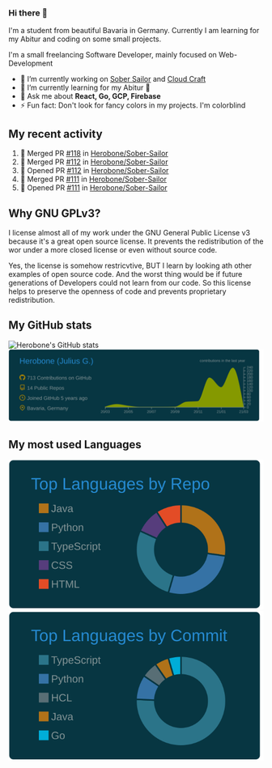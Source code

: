 ### Hi there 👋
I'm a student from beautiful Bavaria in Germany. Currently I am learning for my Abitur and coding on some small projects.

I'm a small freelancing Software Developer, mainly focused on Web-Development

- 🔭 I’m currently working on [Sober Sailor](https://github.com/Herobone/Sober-Sailor) and [Cloud Craft](https://github.com/Herobone/CloudCraft)
- 🌱 I’m currently learning for my Abitur 🙁
- 💬 Ask me about **React, Go, GCP, Firebase**
- ⚡ Fun fact: Don't look for fancy colors in my projects. I'm colorblind
## My recent activity
<!--START_SECTION:activity-->
1. 🎉 Merged PR [#118](https://github.com/Herobone/Sober-Sailor/pull/118) in [Herobone/Sober-Sailor](https://github.com/Herobone/Sober-Sailor)
2. 🎉 Merged PR [#112](https://github.com/Herobone/Sober-Sailor/pull/112) in [Herobone/Sober-Sailor](https://github.com/Herobone/Sober-Sailor)
3. 💪 Opened PR [#112](https://github.com/Herobone/Sober-Sailor/pull/112) in [Herobone/Sober-Sailor](https://github.com/Herobone/Sober-Sailor)
4. 🎉 Merged PR [#111](https://github.com/Herobone/Sober-Sailor/pull/111) in [Herobone/Sober-Sailor](https://github.com/Herobone/Sober-Sailor)
5. 💪 Opened PR [#111](https://github.com/Herobone/Sober-Sailor/pull/111) in [Herobone/Sober-Sailor](https://github.com/Herobone/Sober-Sailor)
<!--END_SECTION:activity-->
## Why GNU GPLv3?
I license almost all of my work under the GNU General Public License v3 because it's a great open source license. It prevents the redistribution of the wor under a more closed license or even without source code.

Yes, the license is somehow restricvtive, BUT I learn by looking ath other examples of open source code. And the worst thing would be if future generations of Developers could not learn from our code. So this license helps to preserve the openness of code and prevents proprietary redistribution.

## My GitHub stats
![Herobone's GitHub stats](https://github-readme-stats.vercel.app/api?username=Herobone&show_icons=true&theme=solarized-dark)
![](https://raw.githubusercontent.com/Herobone/Herobone/main/profile-summary-card-output/solarized_dark/0-profile-details.svg)
## My most used Languages
![](https://raw.githubusercontent.com/Herobone/Herobone/main/profile-summary-card-output/solarized_dark/1-repos-per-language.svg)
![](https://raw.githubusercontent.com/Herobone/Herobone/main/profile-summary-card-output/solarized_dark/2-most-commit-language.svg)
